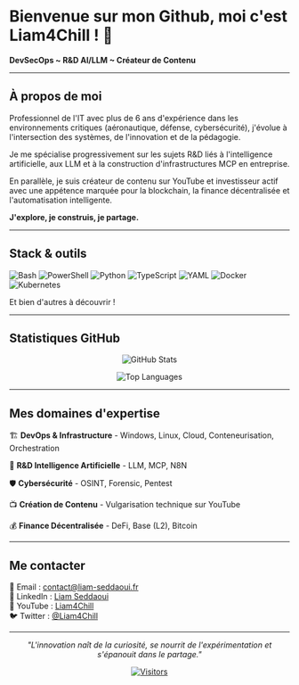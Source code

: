 # Bienvenue sur mon Github, moi c'est Liam4Chill ! 👋

**DevSecOps ~ R&D AI/LLM ~ Créateur de Contenu**

---

## À propos de moi

Professionnel de l'IT avec plus de 6 ans d'expérience dans les environnements critiques (aéronautique, défense, cybersécurité), j'évolue à l'intersection des systèmes, de l'innovation et de la pédagogie.

Je me spécialise progressivement sur les sujets R&D liés à l'intelligence artificielle, aux LLM et à la construction d'infrastructures MCP en entreprise.

En parallèle, je suis créateur de contenu sur YouTube et investisseur actif avec une appétence marquée pour la blockchain, la finance décentralisée et l'automatisation intelligente.

**J'explore, je construis, je partage.**

---

## Stack & outils

![Bash](https://img.shields.io/badge/Bash-4EAA25?style=for-the-badge&logo=gnu-bash&logoColor=white)
![PowerShell](https://img.shields.io/badge/PowerShell-5391FE?style=for-the-badge&logo=powershell&logoColor=white)
![Python](https://img.shields.io/badge/Python-3776AB?style=for-the-badge&logo=python&logoColor=white)
![TypeScript](https://img.shields.io/badge/TypeScript-3178C6?style=for-the-badge&logo=typescript&logoColor=white)
![YAML](https://img.shields.io/badge/YAML-CB171E?style=for-the-badge&logo=yaml&logoColor=white)
![Docker](https://img.shields.io/badge/Docker-2496ED?style=for-the-badge&logo=docker&logoColor=white)
![Kubernetes](https://img.shields.io/badge/Kubernetes-326CE5?style=for-the-badge&logo=kubernetes&logoColor=white)

Et bien d'autres à découvrir !

---

## Statistiques GitHub

<div align="center">

![GitHub Stats](https://github-readme-stats.vercel.app/api?username=Liam4Chilll&show_icons=true&theme=dark&count_private=true)

![Top Languages](https://github-readme-stats.vercel.app/api/top-langs/?username=Liam4Chilll&layout=compact&theme=dark)

</div>

---

## Mes domaines d'expertise

🏗️ **DevOps & Infrastructure** - Windows, Linux, Cloud, Conteneurisation, Orchestration

🔬 **R&D Intelligence Artificielle** - LLM, MCP, N8N 

🛡️ **Cybersécurité** - OSINT, Forensic, Pentest    

📺 **Création de Contenu** - Vulgarisation technique sur YouTube  

💰 **Finance Décentralisée** - DeFi, Base (L2), Bitcoin  

---

## Me contacter

📧 Email : [contact@liam-seddaoui.fr](mailto:contact@liam-seddaoui.fr)  
💼 LinkedIn : [Liam Seddaoui](https://linkedin.com/in/liamsdd)  
🎥 YouTube : [Liam4Chill](https://youtube.com/@Liam4chill)  
🐦 Twitter : [@Liam4Chill](https://twitter.com/Liam4chill)

---

<div align="center">

*"L'innovation naît de la curiosité, se nourrit de l'expérimentation et s'épanouit dans le partage."*

[![Visitors](https://visitor-badge.laobi.icu/badge?page_id=votre-username.votre-username)](https://github.com/votre-username)

</div>
